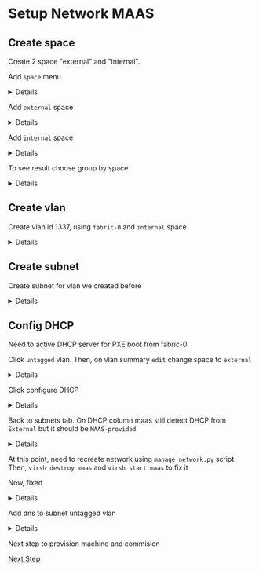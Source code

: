# Setup Network MAAS

## Create space

Create 2 space "external" and "internal".


Add `space` menu
<details>

![](../../img/maas5.png)
</details>


Add `external` space
<details>

![](../../img/maas6.png)
</details>


Add `internal` space
<details>

![](../../img/maas7.png)
</details>

To see result choose group by space

<details>

![](../../img/maas8.png)
</details>

## Create vlan

Create vlan id 1337, using `fabric-0` and `internal` space

<details>

![](../../img/maas9.png)
</details>

## Create subnet

Create subnet for vlan we created before

<details>

![](../../img/maas10.png)
</details>

## Config DHCP

Need to active DHCP server for PXE boot from fabric-0

Click `untagged` vlan. Then, on vlan summary `edit` change space to `external`

<details>

![](../../img/maas11.png)
</details>

Click configure DHCP

<details>

![](../../img/maas12.png)
</details>

Back to subnets tab. On DHCP column maas still detect DHCP from `External` but it should be `MAAS-provided`

<details>

![](../../img/maas13.png)
</details>

At this point, need to recreate network using `manage_network.py` script. Then, `virsh destroy maas` and `virsh start maas` to fix it

Now, fixed

<details>

![](../../img/maas14.png)
</details>


Add dns to subnet untagged vlan

<details>

![](../../img/maas15.png)
</details>


Next step to provision machine and commision

[Next Step](../machines/)